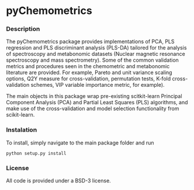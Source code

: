 # pyChemometrics


### Description
The pyChemometrics package provides implementations of PCA, PLS regression and PLS discriminant 
analysis (PLS-DA) tailored for the analysis of spectroscopy and metabonomic datasets
(Nuclear magnetic resonance spectroscopy and mass spectrometry). Some of the common validation metrics 
and procedures seen in the chemometric and metabonomic literature 
are provided. For example, Pareto and unit variance scaling options, Q2Y measure for cross-validation, 
permutation tests, K-fold cross-validation schemes, VIP variable importance metric, for example).

The main objects in this package wrap pre-existing scitkit-learn Principal Component Analysis 
(PCA) and Partial Least Squares (PLS) algorithms, 
and make use of the cross-validation and model selection functionality from scikit-learn.

### Instalation
To install, simply navigate to the main package folder and run

    python setup.py install
    
### License
All code is provided under a BSD-3 license.
